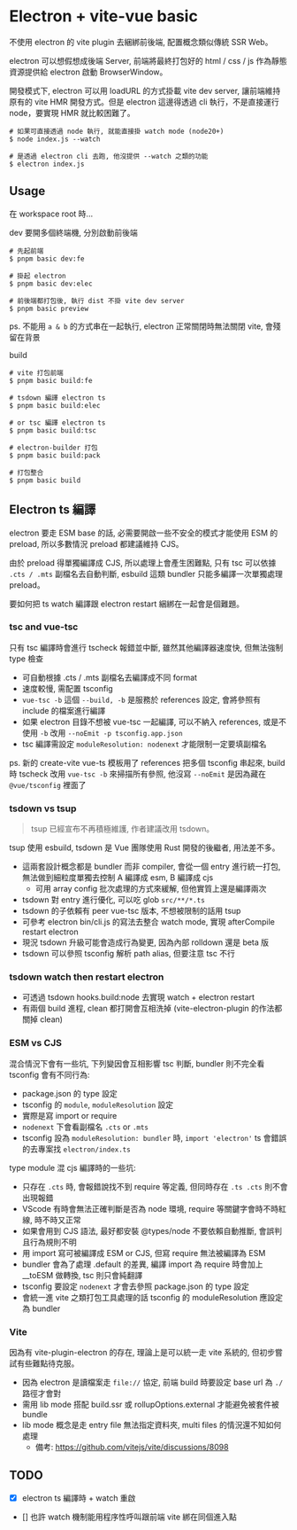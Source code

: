 # Electron + vite-vue basic

不使用 electron 的 vite plugin 去綑綁前後端, 配置概念類似傳統 SSR Web。

electron 可以想假想成後端 Server, 前端將最終打包好的 html / css / js 作為靜態資源提供給 electron 啟動 BrowserWindow。

開發模式下, electron 可以用 loadURL 的方式掛載 vite dev server, 讓前端維持原有的 vite HMR 開發方式。但是 electron 這邊得透過 cli 執行，不是直接運行 node，要實現 HMR 就比較困難了。

```
# 如果可直接透過 node 執行, 就能直接掛 watch mode (node20+)
$ node index.js --watch

# 是透過 electron cli 去跑, 他沒提供 --watch 之類的功能
$ electron index.js
```

## Usage

在 workspace root 時...

dev 要開多個終端機, 分別啟動前後端

```
# 先起前端
$ pnpm basic dev:fe

# 掛起 electron
$ pnpm basic dev:elec

# 前後端都打包後, 執行 dist 不掛 vite dev server
$ pnpm basic preview
```

ps. 不能用 `a & b` 的方式串在一起執行, electron 正常關閉時無法關閉 vite, 會殘留在背景

build

```
# vite 打包前端
$ pnpm basic build:fe

# tsdown 編譯 electron ts
$ pnpm basic build:elec

# or tsc 編譯 electron ts
$ pnpm basic build:tsc

# electron-builder 打包
$ pnpm basic build:pack

# 打包整合
$ pnpm basic build
```

## Electron ts 編譯

electron 要走 ESM base 的話, 必需要開啟一些不安全的模式才能使用 ESM 的 preload, 所以多數情況 preload 都建議維持 CJS。

由於 preload 得單獨編譯成 CJS, 所以處理上會產生困難點, 只有 tsc 可以依據 `.cts / .mts` 副檔名去自動判斷, esbuild 這類 bundler 只能多編譯一次單獨處理 preload。

要如何把 ts watch 編譯跟 electron restart 綑綁在一起會是個難題。

### tsc and vue-tsc

只有 tsc 編譯時會進行 tscheck 報錯並中斷, 雖然其他編譯器速度快, 但無法強制 type 檢查

- 可自動根據 .cts / .mts 副檔名去編譯成不同 format
- 速度較慢, 需配置 tsconfig
- `vue-tsc -b` 這個 `--build, -b` 是服務於 references 設定, 會將參照有 include 的檔案進行編譯
- 如果 electron 目錄不想被 vue-tsc 一起編譯, 可以不納入 references, 或是不使用 `-b` 改用 `--noEmit -p tsconfig.app.json`
- tsc 編譯需設定 `moduleResolution: nodenext` 才能限制一定要填副檔名

ps. 新的 create-vite vue-ts 模板用了 references 把多個 tsconfig 串起來, build 時 tscheck 改用 `vue-tsc -b` 來掃描所有參照, 他沒寫 `--noEmit` 是因為藏在 `@vue/tsconfig` 裡面了

### tsdown vs tsup

> tsup 已經宣布不再積極維護, 作者建議改用 tsdown。

tsup 使用 esbuild, tsdown 是 Vue 團隊使用 Rust 開發的後繼者, 用法差不多。

- 這兩套設計概念都是 bundler 而非 compiler, 會從一個 entry 進行統一打包, 無法做到細粒度單獨去控制 A 編譯成 esm, B 編譯成 cjs
  - 可用 array config 批次處理的方式來緩解, 但他實質上還是編譯兩次
- tsdown 對 entry 進行優化, 可以吃 glob `src/**/*.ts`
- tsdown 的子依賴有 peer vue-tsc 版本, 不想被限制的話用 tsup
- 可參考 electron bin/cli.js 的寫法去整合 watch mode, 實現 afterCompile restart electron
- 現況 tsdown 升級可能會造成行為變更, 因為內部 rolldown 還是 beta 版
- tsdown 可以參照 tsconfig 解析 path alias, 但要注意 tsc 不行

### tsdown watch then restart electron

- 可透過 tsdown hooks.build:node 去實現 watch + electron restart
- 有兩個 build 進程, clean 都打開會互相洗掉 (vite-electron-plugin 的作法都關掉 clean)

### ESM vs CJS

混合情況下會有一些坑, 下列變因會互相影響 tsc 判斷, bundler 則不完全看 tsconfig 會有不同行為:

- package.json 的 type 設定
- tsconfig 的 `module`, `moduleResolution` 設定
- 實際是寫 import or require
- `nodenext` 下會看副檔名 `.cts` or `.mts`
- tsconfig 設為 `moduleResolution: bundler` 時, `import 'electron'` ts 會錯誤的去專案找 `electron/index.ts`

type module 混 cjs 編譯時的一些坑:

- 只存在 `.cts` 時, 會報錯說找不到 require 等定義, 但同時存在 `.ts .cts` 則不會出現報錯
- VScode 有時會無法正確判斷是否為 node 環境, require 等關鍵字會時不時紅線, 時不時又正常
- 如果會用到 CJS 語法, 最好都安裝 @types/node 不要依賴自動推斷, 會誤判且行為規則不明
- 用 import 寫可被編譯成 ESM or CJS, 但寫 require 無法被編譯為 ESM
- bundler 會為了處理 .default 的差異, 編譯 import 為 require 時會加上 __toESM 做轉換, tsc 則只會純翻譯
- tsconfig 要設定 `nodenext` 才會去參照 package.json 的 type 設定
- 會統一進 vite 之類打包工具處理的話 tsconfig 的 moduleResolution 應設定為 bundler

### Vite

因為有 vite-plugin-electron 的存在, 理論上是可以統一走 vite 系統的, 但初步嘗試有些難點待克服。

- 因為 electron 是讀檔案走 `file://` 協定, 前端 build 時要設定 base url 為 `./` 路徑才會對
- 需用 lib mode 搭配 build.ssr 或 rollupOptions.external 才能避免被套件被 bundle
- lib mode 概念是走 entry file 無法指定資料夾, multi files 的情況還不知如何處理
  - 備考: https://github.com/vitejs/vite/discussions/8098

## TODO

- [x] electron ts 編譯時 + watch 重啟
- [] 也許 watch 機制能用程序性呼叫跟前端 vite 綁在同個進入點

